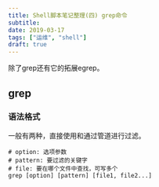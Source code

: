 ```yaml
---
title: Shell脚本笔记整理(四) grep命令
subtitle: 
date: 2019-03-17
tags: ["运维", "shell"]
draft: true
---
```


除了grep还有它的拓展egrep。

<!--more-->

## grep
### 语法格式

一般有两种，直接使用和通过管道进行过滤。

```shell
# option: 选项参数
# pattern: 要过滤的关键字
# file: 要在哪个文件中查找，可写多个
grep [option] [pattern] [file1, file2...]
```
